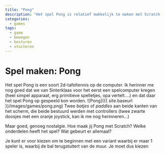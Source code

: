 ```yaml
---
title: "Pong"
description: "Het spel Pong is relatief makkelijk te maken met Scratch."
categories:
  - games
tags:
  - game
  - bewegen
  - besturen
  - stuiteren
---
```


# Spel maken: Pong
Het spel Pong is een soort 2d-tafeltennis op de computer. Ik herinner me nog goed dat we van Sinterklaas voor het eerst een spelcomputer kregen (heel simpel apparaat, erg primitieve spelletjes, opa vertelt....) en dat daar het spel Pong op gespeeld kon worden.
![Pong]({{ site.baseurl }}/images/games/pong.png)
Twee *batjes* of *paddles* aan beide kanten van het scherm, die beide bestuurd werden met controllers (twee zwarte doosjes met een oranje joystick, kan ik me nog herinneren...)

Maar goed, genoeg nostalgie. Hoe maak jij Pong met Scratch? Welke onderdelen heeft het spel? Wat gebeurt er allemaal?

Je kunt er voor kiezen om te beginnen met een variant waarbij er maar 1 speler is, waarbij de bal terugstuitert van de muur. Je moet dus kiezen 
